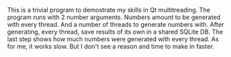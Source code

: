 This is a trivial program to demostrate my skills in Qt multitreading. 
The program runs with 2 number arguments. Numbers amount to be generated with every thread. And a number of threads to generate numbers with. After generating, every thread, save results of its own in a shared SQLite DB. The last step shows how much numbers were generated with every thread. 
As for me, it works slow. But I don't see a reason and time to make in faster.
